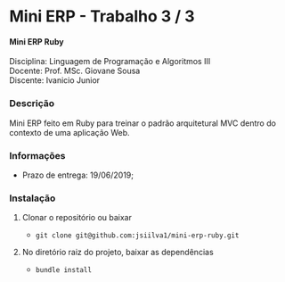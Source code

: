 
# Mini ERP - Trabalho 3 / 3 
#### Mini ERP Ruby

Disciplina: Linguagem de Programação e Algoritmos III   
Docente: Prof. MSc. Giovane Sousa      
Discente: Ivanicio Junior

### Descrição

Mini ERP feito em Ruby para treinar o padrão arquitetural MVC dentro do contexto de uma aplicação Web.


### Informações
  - Prazo de entrega: 19/06/2019;

### Instalação
  1. Clonar o repositório ou baixar
      - ``` git clone git@github.com:jsiilva1/mini-erp-ruby.git ```
   
  2. No diretório raiz do projeto, baixar as dependências   
      - ``` bundle install ```
